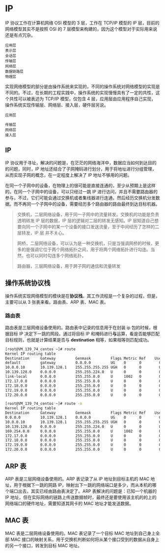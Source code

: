 # IP
IP 协议工作在计算机网络 OSI 模型的 3 层，工作在 TCP/IP 模型的 IP 层，目前的网络模型其实不是按照 OSI 的 7 层模型来构建的，因为这个模型对于实际用来说还是有点冗杂。
```
应用层
表示层
会话层
传输层
网络层
数据链路层
物理层
```

实现网络模型的部分是由操作系统来实现的，不同的操作系统对网络模型的实现是不同的。不过，在长期的工程实践中，操作系统的实现慢慢具有了一定的共性，这个共性可以被表述为 TCP/IP 模型，仅包含 4 层，应用层由应用程序自己实现，操作系统实现传输层、网络层、接入层，硬件层另说。
```
应用层

传输层
网络层
接入层
```

## IP
IP 协议用于寻址，解决的问题是，在茫茫的网络海洋中，数据应当如何到达目的的问题，同时，IP 地址还结合了子网掩码进行划分，用于将地址进行分组管理，从而实现子网的概念，在一定程度上解决了 IP 地址不够用的问题。

在同一个子网中的设备，在物理上的很可能是直接连通的，至少从预期上是这样的。在同一个子网中的设备，可以只经过一跳 IP 进行访问，并且不需要路由器的参与，不过，它们可能会通过交换机或者集线器进行连通，然后经历交换机分发数据。而不再同一个子网中的设备，需要经历多个路由器的路由最终到达目标机器。

> 交换机，二层网络设备，用于同一子网中的流量转发。交换机的功能是负责透明转发 IP 层的数据，IP 层的逻辑对二层的转发无感知。IP 层知道自己想要向同一个子网中的某一个设备的接口发送流量，至于中间经历了怎样的二层转发，IP 层 并不关心。
>
> 网桥，二层网络设备，可以认为是一种交换机，只是当强调网桥的时候，更多的是强调它位于两个网络拓扑之间，用于将两个网络拓扑进行勾连。当然，也可以同时勾连多个网络拓扑。
>
> 路由器，三层网络设备，用于跨子网的通信和流量转发

## 操作系统协议栈
操作系统实现网络模型的模块是在**协议栈**。其工作流程是一个复杂的过程，但是，主要可以从 3 张表来看。路由表、ARP 表、MAC 表。

### 路由表
路由表是三层网络设备使用的。路由表中记录的信息用于在封装 ip 包的时候，根据目标 IP 决定下一跳的网段。通过将目标 IP 和掩码进行**与**运算，看是否能够匹配目标规则，也就是计算结果是否与 **destination** 相等，如果相等则匹配成功。

```bash
[root@VM_139_74_centos ~]# route
Kernel IP routing table
Destination     Gateway         Genmask         Flags Metric Ref    Use Iface
default         gateway         0.0.0.0         UG    0      0        0 eth0
10.0.0.10       10.139.128.1    255.255.255.255 UGH   0      0        0 eth0
10.139.128.0    0.0.0.0         255.255.224.0   U     0      0        0 eth0
link-local      0.0.0.0         255.255.0.0     U     1002   0        0 eth0
172.17.0.0      0.0.0.0         255.255.0.0     U     0      0        0 docker0
172.18.0.0      0.0.0.0         255.255.0.0     U     0      0        0 br-0ab63c131848
172.19.0.0      0.0.0.0         255.255.0.0     U     0      0        0 br-bccbfb788da0
172.20.0.0      0.0.0.0         255.255.0.0     U     0      0        0 br-7485db25f958

[root@VM_139_74_centos ~]# route -n
Kernel IP routing table
Destination     Gateway         Genmask         Flags Metric Ref    Use Iface
0.0.0.0         10.139.128.1    0.0.0.0         UG    0      0        0 eth0
10.0.0.10       10.139.128.1    255.255.255.255 UGH   0      0        0 eth0
10.139.128.0    0.0.0.0         255.255.224.0   U     0      0        0 eth0
169.254.0.0     0.0.0.0         255.255.0.0     U     1002   0        0 eth0
172.17.0.0      0.0.0.0         255.255.0.0     U     0      0        0 docker0
172.18.0.0      0.0.0.0         255.255.0.0     U     0      0        0 br-0ab63c131848
172.19.0.0      0.0.0.0         255.255.0.0     U     0      0        0 br-bccbfb788da0
172.20.0.0      0.0.0.0         255.255.0.0     U     0      0        0 br-7485db25f958
```

## ARP 表
ARP 表是三层网络设备使用的。ARP 表记录了从 IP 地址到目标主机的 MAC 地址，用于根据下一跳的网路 IP，映射出下一跳的网络端口是多少，而从本机的哪个端口出去，其实已经由路由表决定了。ARP 表解决的问题是：已知一个机器的 IP 地址，但在实际网络的链路上传送数据帧时，最终还是要使用该主机的的上的网络端口的硬件地址，需要知道其网卡的 MAC 地址才能发送数据。

## MAC 表
MAC 表是二层网络设备使用的。MAC 表记录了一个目标 MAC 地址到自己身上全部 MAC 接口的映射关系，用于交换机判断如何将从某个接口受到的数据从自身上的另一个接口，转发到目标 MAC 地址。
